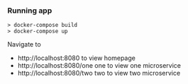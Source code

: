 ### Running app

```
> docker-compose build
> docker-compose up
```

Navigate to

- http://localhost:8080 to view homepage
- http://localhost:8080/one one to view one microservice
- http://localhost:8080/two two to view two microservice
